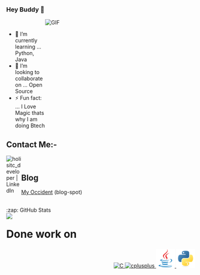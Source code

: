 ### Hey Buddy 👋

 <img align="right" alt="GIF" src="https://github.com/m0hit-kumar/m0hit-kumar/blob/main/coder.gif?raw=false" width="400" height="320" />

<br>

<!-- - 🔭 I’m currently working on ... GUI (in QT) -->
- 🌱 I’m currently learning ...  Python, Java
- 👯 I’m looking to collaborate on ... Open Source
- ⚡ Fun fact: ... I Love Magic thats why I am doing Btech


## Contact Me:-
[<img align="left" alt="holisitc_developer | LinkedIn" width="40" src="https://cdn.jsdelivr.net/npm/simple-icons@v3/icons/linkedin.svg" />](www.linkedin.com/in/abhishek-kumar-a55542216/)
<br>

## Blog
[My Occident](https://myoccident.blogspot.com/) (blog-spot)


 <br>
 <summary>:zap: GitHub Stats</summary>
<img align="left" src="https://github-readme-stats.vercel.app/api?username=abhishekkumar11724&&show_icons=true&title_color=ffffff&icon_color=bb2acf&text_color=daf7dc&bg_color=151515">


# Done work on

<h3 align="right"></h3>
<p align="right"> 
<a href="https://www.geeksforgeeks.org/c-programming-language/" tarret="_blank">
<img src="https://upload.wikimedia.org/wikipedia/commons/thumb/1/18/C_Programming_Language.svg/800px-C_Programming_Language.svg.png" alt="C" width="50" height="50"/>
 </a>
<!-- <a href="https://getbootstrap.com" target="_blank">
<img src="https://raw.githubusercontent.com/devicons/devicon/master/icons/bootstrap/bootstrap-plain-wordmark.svg" alt="bootstrap" width="40" height="40"/> 
</a> -->
<a href="https://www.w3schools.com/cpp/" target="_blank"> 
<img src="https://upload.wikimedia.org/wikipedia/commons/thumb/1/18/ISO_C%2B%2B_Logo.svg/1200px-ISO_C%2B%2B_Logo.svg.png" alt="cplusplus" width="50" height="50"/>
</a>
<!-- <a href="https://www.w3schools.com/css/" target="_blank">
<img src="https://raw.githubusercontent.com/devicons/devicon/master/icons/css3/css3-original-wordmark.svg" alt="css3" width="40" height="40"/>
</a> -->
<!-- <a href="https://dart.dev" target="_blank">
<img src="https://www.vectorlogo.zone/logos/dartlang/dartlang-icon.svg" alt="dart" width="40" height="40"/>
</a> -->
<!-- <a href="https://www.figma.com/" target="_blank">
<img src="https://www.vectorlogo.zone/logos/figma/figma-icon.svg" alt="figma" width="40" height="40"/>
</a> -->
<!-- <a href="https://flutter.dev" target="_blank">
<img src="https://www.vectorlogo.zone/logos/flutterio/flutterio-icon.svg" alt="flutter" width="40" height="40"/>
</a> -->
<!-- <a href="https://www.w3.org/html/" target="_blank">
<img src="https://raw.githubusercontent.com/devicons/devicon/master/icons/html5/html5-original-wordmark.svg" alt="html5" width="40" height="40"/>
</a> -->
<a href="https://ionicframework.com" target="_blank">
<img src="https://raw.githubusercontent.com/devicons/devicon/master/icons/java/java-original.svg" alt="java" width="50" height="50"/>
</a>
<!-- <a href="https://opencv.org/" target="_blank">
<img src="https://www.vectorlogo.zone/logos/opencv/opencv-icon.svg" alt="opencv" width="40" height="40"/>
</a> -->
<a href="https://www.python.org" target="_blank">
<img src="https://raw.githubusercontent.com/devicons/devicon/master/icons/python/python-original.svg" alt="python" width="50" height="50"/>
</a>
<!-- <a href="https://scikit-learn.org/" target="_blank">
<img src="https://upload.wikimedia.org/wikipedia/commons/0/05/Scikit_learn_logo_small.svg" alt="scikit_learn" width="40" height="40"/>
</a> -->
<!-- <a href="https://unity.com/" target="_blank">
<img src="https://www.vectorlogo.zone/logos/unity3d/unity3d-icon.svg" alt="unity" width="40" height="40"/>
</a> -->
</p>
